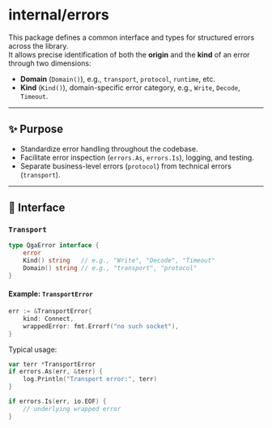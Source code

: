 # internal/errors

This package defines a common interface and types for structured errors across the library.  
It allows precise identification of both the **origin** and the **kind** of an error through two dimensions:

- **Domain** (`Domain()`), e.g., `transport`, `protocol`, `runtime`, etc.
- **Kind** (`Kind()`), domain-specific error category, e.g., `Write`, `Decode`, `Timeout`.

---

## ✨ Purpose

- Standardize error handling throughout the codebase.
- Facilitate error inspection (`errors.As`, `errors.Is`), logging, and testing.
- Separate business-level errors (`protocol`) from technical errors (`transport`).

---

## 🧩 Interface

### `Transport`

```go
type QgaError interface {
    error
    Kind() string   // e.g., "Write", "Decode", "Timeout"
    Domain() string // e.g., "transport", "protocol"
}
```

#### Example: `TransportError`
```go
err := &TransportError{
    kind: Connect,
    wrappedError: fmt.Errorf("no such socket"),
}
```

Typical usage:

```go
var terr *TransportError
if errors.As(err, &terr) {
    log.Println("Transport error:", terr)
}

if errors.Is(err, io.EOF) {
    // underlying wrapped error
}
```
